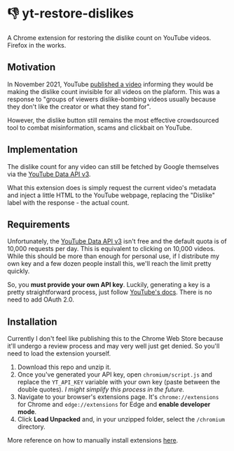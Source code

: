 # 👎 yt-restore-dislikes

A Chrome extension for restoring the dislike count on YouTube videos. Firefox in the works.

## Motivation

In November 2021, YouTube [published a video](https://www.youtube.com/watch?v=kxOuG8jMIgI) informing they would be making the dislike count invisible for all videos on the plaform. This was a response to "groups of viewers dislike-bombing videos usually because they don't like the creator or what they stand for".

However, the dislike button still remains the most effective crowdsourced tool to combat misinformation, scams and clickbait on YouTube.

## Implementation

The dislike count for any video can still be fetched by Google themselves via the [YouTube Data API v3](https://developers.google.com/youtube/v3).

What this extension does is simply request the current video's metadata and inject a little HTML to the YouTube webpage, replacing the "Dislike" label with the response - the actual count.

## Requirements

Unfortunately, the [YouTube Data API v3](https://developers.google.com/youtube/v3) isn't free and the default quota is of 10,000 requests per day. This is equivalent to clicking on 10,000 videos. While this should be more than enough for personal use, if I distribute my own key and a few dozen people install this, we'll reach the limit pretty quickly.

So, you **must provide your own API key**. Luckily, generating a key is a pretty straightforward process, just follow [YouTube's docs](https://developers.google.com/youtube/v3/getting-started#before-you-start). There is no need to add OAuth 2.0.

## Installation

Currently I don't feel like publishing this to the Chrome Web Store because it'll undergo a review process and may very well just get denied. So you'll need to load the extension yourself.

1. Download this repo and unzip it.
2. Once you've generated your API key, open `chromium/script.js` and replace the `YT_API_KEY` variable with your own key (paste between the double quotes). _I might simplify this process in the future._
3. Navigate to your browser's extensions page. It's `chrome://extensions` for Chrome and `edge://extensions` for Edge and **enable developer mode**.
4. Click **Load Unpacked** and, in your unzipped folder, select the `/chromium` directory.

More reference on how to manually install extensions [here](https://developer.chrome.com/docs/extensions/mv3/getstarted/#manifest).
